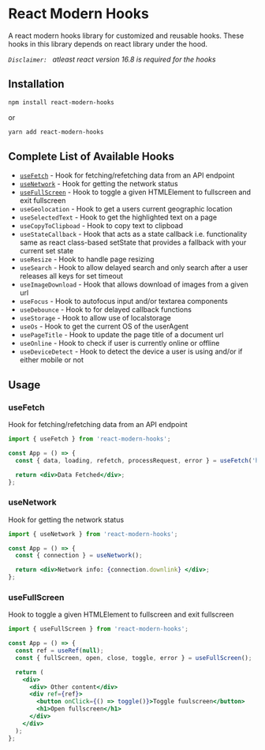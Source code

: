 # React Modern Hooks

A react modern hooks library for customized and reusable hooks.
These hooks in this library depends on react library under the hood.

_`Disclaimer: ` atleast react version 16.8 is required for the hooks_

## Installation

```bash
npm install react-modern-hooks

```

or

```bash
yarn add react-modern-hooks
```

## Complete List of Available Hooks

- [`useFetch`](./docs/useFetch.md) - Hook for fetching/refetching data from an API endpoint
- [`useNetwork`](./docs/useNetwork.md) - Hook for getting the network status
- [`useFullScreen`](./docs/useFullScreen.md) - Hook to toggle a given HTMLElement to fullscreen and exit fullscreen
- `useGeolocation` - Hook to get a users current geographic location
- `useSelectedText` - Hook to get the highlighted text on a page
- `useCopyToClipboad` - Hook to copy text to clipboad
- `useStateCallback` - Hook that acts as a state callback i.e. functionality same as react class-based setState that provides a fallback with your current set state
- `useResize` - Hook to handle page resizing
- `useSearch` - Hook to allow delayed search and only search after a user releases all keys for set timeout
- `useImageDownload` - Hook that allows download of images from a given url
- `useFocus` - Hook to autofocus input and/or textarea components
- `useDebounce` - Hook to for delayed callback functions
- `useStorage` - Hook to allow use of localstorage
- `useOs` - Hook to get the current OS of the userAgent
- `usePageTitle` - Hook to update the page title of a document url
- `useOnline` - Hook to check if user is currently online or offline
- `useDeviceDetect` - Hook to detect the device a user is using and/or if either mobile or not

## Usage

### useFetch

Hook for fetching/refetching data from an API endpoint

```jsx
import { useFetch } from 'react-modern-hooks';

const App = () => {
  const { data, loading, refetch, processRequest, error } = useFetch('https://jsonplaceholder.typicode.com/todos');

  return <div>Data Fetched</div>;
};
```

### useNetwork

Hook for getting the network status

```jsx
import { useNetwork } from 'react-modern-hooks';

const App = () => {
  const { connection } = useNetwork();

  return <div>Network info: {connection.downlink} </div>;
};
```

### useFullScreen

Hook to toggle a given HTMLElement to fullscreen and exit fullscreen

```jsx
import { useFullScreen } from 'react-modern-hooks';

const App = () => {
  const ref = useRef(null);
  const { fullScreen, open, close, toggle, error } = useFullScreen();

  return (
    <div>
      <div> Other content</div>
      <div ref={ref}>
        <button onClick={() => toggle()}>Toggle fuulscreen</button>
        <h1>Open fullscreen</h1>
      </div>
    </div>
  );
};
```
